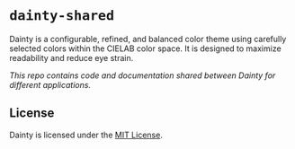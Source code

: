 # `dainty-shared`

Dainty is a configurable, refined, and balanced color theme using carefully selected colors within the CIELAB color space. It is designed to maximize readability and reduce eye strain.

_This repo contains code and documentation shared between Dainty for different applications._

## License

Dainty is licensed under the [MIT License](https://github.com/alexanderte/dainty-shared/blob/master/license.md).
